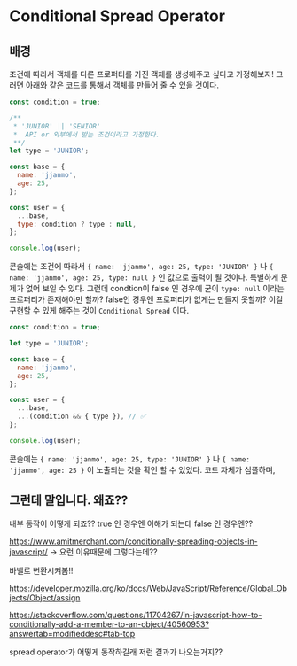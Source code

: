 # Conditional Spread Operator

## 배경

조건에 따라서 객체를 다른 프로퍼티를 가진 객체를 생성해주고 싶다고 가정해보자! 그러면 아래와 같은 코드를 통해서 객체를 만들어 줄 수 있을 것이다.

```js
const condition = true;

/**
 * 'JUNIOR' || 'SENIOR'
 *  API or 외부에서 받는 조건이라고 가정한다.
 **/
let type = 'JUNIOR';

const base = {
  name: 'jjanmo',
  age: 25,
};

const user = {
  ...base,
  type: condition ? type : null,
};

console.log(user);
```

콘솔에는 조건에 따라서 `{ name: 'jjanmo', age: 25, type: 'JUNIOR' }` 나 `{ name: 'jjanmo', age: 25, type: null }` 인 값으로 출력이 될 것이다.
특별하게 문제가 없어 보일 수 있다. 그런데 condtion이 false 인 경우에 굳이 `type: null` 이라는 프로퍼티가 존재해야만 할까?
false인 경우엔 프로퍼티가 없게는 만들지 못할까? 이걸 구현할 수 있게 해주는 것이 `Conditional Spread` 이다.

```js
const condition = true;

let type = 'JUNIOR';

const base = {
  name: 'jjanmo',
  age: 25,
};

const user = {
  ...base,
  ...(condition && { type }), // ✅
};

console.log(user);
```

콘솔에는 `{ name: 'jjanmo', age: 25, type: 'JUNIOR' }` 나 `{ name: 'jjanmo', age: 25 }` 이 노출되는 것을 확인 할 수 있었다. 코드 자체가 심플하며,

## 그런데 말입니다. 왜죠??

내부 동작이 어떻게 되죠?? true 인 경우엔 이해가 되는데 false 인 경우엔??

https://www.amitmerchant.com/conditionally-spreading-objects-in-javascript/
-> 요런 이유때문에 그렇다는데??

바벨로 변환시켜봄!!

https://developer.mozilla.org/ko/docs/Web/JavaScript/Reference/Global_Objects/Object/assign

https://stackoverflow.com/questions/11704267/in-javascript-how-to-conditionally-add-a-member-to-an-object/40560953?answertab=modifieddesc#tab-top

spread operator가 어떻게 동작하길래 저런 결과가 나오는거지??
